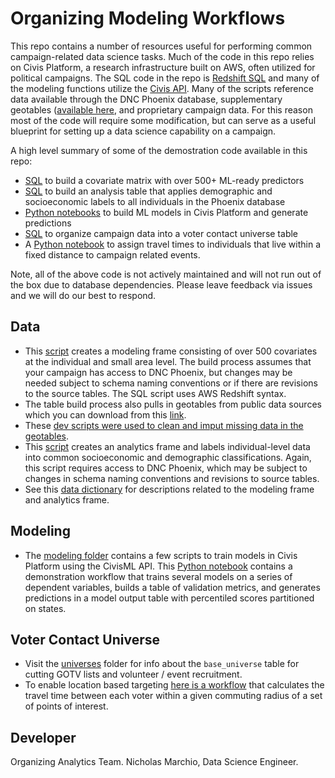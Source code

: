 # Organizing Modeling Workflows

This repo contains a number of resources useful for performing common campaign-related data science tasks. Much of the code in this repo relies on Civis Platform, a research infrastructure built on AWS, often utilized for political campaigns. The SQL code in the repo is [Redshift SQL](https://aws.amazon.com/redshift/) and many of the modeling functions utilize the [Civis API](https://civis-python.readthedocs.io/en/stable/). Many of the scripts reference data available through the DNC Phoenix database, supplementary geotables ([available here]((https://uchicago.box.com/s/4b2vzr2mu7z2nbo3tx9mlorotah71xqt)), and proprietary campaign data. For this reason most of the code will require some modification, but can serve as a useful blueprint for setting up a data science capability on a campaign. 

A high level summary of some of the demostration code available in this repo: 
* [SQL](https://github.com/Bernie-2020/bernie-targeting/blob/master/modeling-frame/rainbow-modeling-frame.sql) to build a covariate matrix with over 500+ ML-ready predictors 
* [SQL](https://github.com/Bernie-2020/bernie-targeting/blob/master/modeling-frame/rainbow-analytics-frame.sql) to build an analysis table that applies demographic and socioeconomic labels to all individuals in the Phoenix database
* [Python notebooks](https://github.com/Bernie-2020/bernie-targeting/tree/master/modeling) to build ML models in Civis Platform and generate predictions  
* [SQL](https://github.com/Bernie-2020/bernie-targeting/tree/master/universes) to organize campaign data into a voter contact universe table
* A [Python notebook](https://github.com/Bernie-2020/bernie-targeting/blob/master/analytics/travel-time-targeting_v2.ipynb) to assign travel times to individuals that live within a fixed distance to campaign related events.

Note, all of the above code is not actively maintained and will not run out of the box due to database dependencies. Please leave feedback via issues and we will do our best to respond.

## Data
* This [script](https://github.com/Bernie-2020/bernie-targeting/blob/master/modeling-frame/rainbow-modeling-frame.sql) creates a modeling frame consisting of over 500 covariates at the individual and small area level. The build process assumes that your campaign has access to DNC Phoenix, but changes may be needed subject to schema naming conventions or if there are revisions to the source tables. The SQL script uses AWS Redshift syntax. 
* The table build process also pulls in geotables from public data sources which you can download from this [link](https://uchicago.box.com/s/4b2vzr2mu7z2nbo3tx9mlorotah71xqt).
* These [dev scripts were used to clean and imput missing data in the geotables](https://github.com/Bernie-2020/bernie-targeting/tree/master/modeling-frame/dev).
* This [script](https://github.com/Bernie-2020/bernie-targeting/blob/master/modeling-frame/rainbow-analytics-frame.sql) creates an analytics frame and labels individual-level data into common socioeconomic and demographic classifications. Again, this script requires access to DNC Phoenix, which may be subject to changes in schema naming conventions and revisions to source tables.
* See this [data dictionary](https://docs.google.com/spreadsheets/d/1IyvVre4zJMJq4bw0epxOhQe0_DSuyxXzQ0qmAObUDRQ/edit?usp=sharing) for descriptions related to the modeling frame and analytics frame.

## Modeling 
* The [modeling folder](https://github.com/Bernie-2020/bernie-targeting/tree/master/modeling) contains a few scripts to train models in Civis Platform using the CivisML API. This [Python notebook](https://github.com/Bernie-2020/bernie-targeting/blob/master/modeling/spoke-modeling-workflow-20191221.ipynb) contains a demonstration workflow that trains several models on a series of dependent variables, builds a table of validation metrics, and generates predictions in a model output table with percentiled scores partitioned on states.

## Voter Contact Universe
* Visit the [universes](https://github.com/Bernie-2020/bernie-targeting/tree/master/universes) folder for info about the `base_universe` table for cutting GOTV lists and volunteer / event recruitment.
* To enable location based targeting [here is a workflow](https://github.com/Bernie-2020/bernie-targeting/blob/master/analytics/travel-time-targeting_v2.ipynb) that calculates the travel time between each voter within a given commuting radius of a set of points of interest. 

## Developer
Organizing Analytics Team. Nicholas Marchio, Data Science Engineer.
